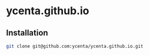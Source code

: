 
# ycenta.github.io


## Installation

```bash
git clone git@github.com:ycenta/ycenta.github.io.git
```
